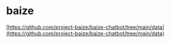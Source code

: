 # baize

[https://github.com/project-baize/baize-chatbot/tree/main/data](https://github.com/project-baize/baize-chatbot/tree/main/data)